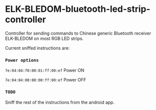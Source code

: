 # ELK-BLEDOM-bluetooth-led-strip-controller
Controller for sending commands to Chinese generic Bluetooth receiver ELK-BLEDOM on most RGB LED strips.

Current sniffed instructions are:

### `Power options`
`7e:04:04:f0:00:01:ff:00:ef` Power ON

`7e:04:04:00:00:00:ff:00:ef` Power OFF

### `TODO`
Sniff the rest of the instructions from the android app.
